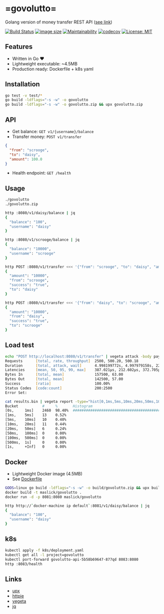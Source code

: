 # =govolutto=
Golang version of money transfer REST API ([see link](https://github.com/maslick/revolutto))

[![Build Status](https://travis-ci.org/maslick/govolutto.svg?branch=master)](https://travis-ci.org/maslick/govolutto)
[![image size](https://img.shields.io/badge/image%20size-4MB-blue.svg)](https://cloud.docker.com/u/maslick/repository/docker/maslick/govolutto)
[![Maintainability](https://api.codeclimate.com/v1/badges/e189c55d25e618f34704/maintainability)](https://codeclimate.com/github/maslick/govolutto/maintainability)
[![codecov](https://codecov.io/gh/maslick/govolutto/branch/master/graph/badge.svg)](https://codecov.io/gh/maslick/govolutto)
[![License: MIT](https://img.shields.io/badge/License-MIT-green.svg)](https://opensource.org/licenses/MIT)

## Features
* Written in Go :heart:
* Lightweight executable: ~4.5MB
* Production ready: Dockerfile + k8s yaml

## Installation
```zsh
go test -v test/*
go build -ldflags="-s -w" -o govolutto
go build -ldflags="-s -w" -o govolutto.zip && upx govolutto.zip
```

## API
* Get balance: ``GET v1/{username}/balance``
* Transfer money: ``POST v1/transfer``
```json
{
  "from": "scrooge",
  "to": "daisy",
  "amount": 100.0
}
```
* Health endpoint: ``GET /health``

## Usage
```zsh
./govolutto
./govolutto.zip

http :8080/v1/daisy/balance | jq
{
  "balance": "100",
  "username": "daisy"
}

http :8080/v1/scrooge/balance | jq
{
  "balance": "10000",
  "username": "scrooge"
}

http POST :8080/v1/transfer <<< '{"from": "scrooge", "to": "daisy", "amount": 10000.0}' | jq
{
  "amount": "10000",
  "from": "scrooge",
  "success": "true",
  "to": "daisy"
}

http POST :8080/v1/transfer <<< '{"from": "daisy", "to": "scrooge", "amount": 10000.0}' | jq
{
  "amount": "10000",
  "from": "daisy",
  "success": "true",
  "to": "scrooge"
}
```

## Load test
```zsh
echo "POST http://localhost:8080/v1/transfer" | vegeta attack -body payload.json -header="Content-Type: application/json" -rate=500 -duration=5s | tee results.bin | vegeta report
Requests      [total, rate, throughput]  2500, 500.20, 500.18
Duration      [total, attack, wait]      4.998199772s, 4.997979158s, 220.614µs
Latencies     [mean, 50, 95, 99, max]    387.021µs, 212.602µs, 372.705µs, 5.781057ms, 28.793267ms
Bytes In      [total, mean]              157500, 63.00
Bytes Out     [total, mean]              142500, 57.00
Success       [ratio]                    100.00%
Status Codes  [code:count]               200:2500
Error Set:

cat results.bin | vegeta report -type="hist[0,1ms,5ms,10ms,20ms,50ms,100ms,500ms,1000ms]"
Bucket           #     %       Histogram
[0s,     1ms]    2460  98.40%  #########################################################################
[1ms,    5ms]    13    0.52%
[5ms,    10ms]   10    0.40%
[10ms,   20ms]   11    0.44%
[20ms,   50ms]   6     0.24%
[50ms,   100ms]  0     0.00%
[100ms,  500ms]  0     0.00%
[500ms,  1s]     0     0.00%
[1s,     +Inf]   0     0.00%
```

## Docker
* Lightweight Docker image (4.5MB)
* See [Dockerfile](Dockerfile)
```zsh
GOOS=linux go build -ldflags="-s -w" -o build/govolutto.zip && upx build/govolutto.zip
docker build -t maslick/govolutto .
docker run -d -p 8081:8080 maslick/govolutto

http http://`docker-machine ip default`:8081/v1/daisy/balance | jq
{
  "balance": "100",
  "username": "daisy"
}
```

## k8s
```zsh
kubectl apply -f k8s/deployment.yaml
kubectl get all -l project=govolutto
kubectl port-forward govolutto-api-5b58b69647-877qd 8083:8080
http :8083/health
```

## Links
* [upx](https://upx.github.io/)
* [httpie](https://httpie.org/)
* [vegeta](https://github.com/tsenart/vegeta)
* [jq](https://stedolan.github.io/jq/)

